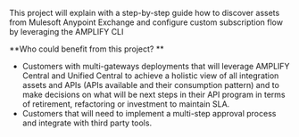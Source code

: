 This project will explain with a step-by-step guide how to discover assets from Mulesoft Anypoint Exchange and configure custom subscription flow by leveraging the AMPLIFY CLI 

**Who could benefit from this project? **

-   Customers with multi-gateways deployments that will leverage AMPLIFY Central and Unified Central to achieve a holistic view of all integration assets and APIs (APIs available and their consumption pattern) and to make decisions on what will be next steps in their API program in terms of retirement, refactoring or investment to maintain SLA.​
-   Customers that will need to implement a multi-step approval process and integrate with third party tools.